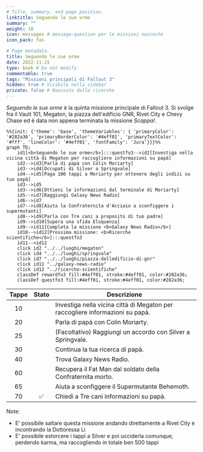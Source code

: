 ```yaml
---
# Title, summary, and page position.
linktitle: Seguendo le sue orme
summary: ""
weight: 10
icon: messages # message-question per le missioni nascoste
icon_pack: fas

# Page metadata.
title: Seguendo le sue orme
date: 2022-11-15
type: book # Do not modify.
commentable: true
tags: "Missioni principali di Fallout 3"
hidden: true # Visibile nella sidebar
private: false # Nascosto dalle ricerche
---
```


*Seguendo le sue orme* è la quinta missione principale di Fallout 3. Si svolge fra il Vault 101, Megaton, la piazza dell'edificio GNR, Rivet City e Chevy Chase ed è data non appena terminata la missione *Scappa!*.


```mermaid
%%{init: {'theme': 'base', 'themeVariables': { 'primaryColor': '#282a36', 'primaryBorderColor': '#4eff01', 'primaryTextColor': '#fff', 'lineColor': '#4eff01', 'fontFamily': 'Jura'}}}%%
graph TD;
    id1[<b>Seguendo le sue orme</b>]:::questfo3-->id2[Investiga nella vicina città di Megaton per raccogliere informazioni su papà]
    id2-->id3[Parla di papà con Colin Moriarty]
    id3-->id4[Occupati di Silver a Springvale]
    id4-->id5[Paga 100 tappi a Moriarty per ottenere degli indizi su tuo papà]
    id3-->id5
    id3-->id6[Ottieni le informazioni dal terminale di Moriarty]
    id5-->id7[Raggiungi Galaxy News Radio]
    id6-->id7
    id7-->id8[Aiuta la Confraternita d'Acciaio a sconfiggere i supermutanti]
    id8-->id9[Parla con Tre cani a proposito di tuo padre]
    id9-->id10[Supera una sfida Eloquenza]
    id9-->id11[Completa la missione <b>Galaxy News Radio</b>]
    id10-->id12[Prossima missione: <b>Ricerche scientifiche</b>]:::questfo3
    id11-->id12
    click id2 "../../luoghi/megaton"
    click id4 "../../luoghi/springvale"
    click id7 "../../luoghi/piazza-delledificio-di-gnr"
    click id11 "../galaxy-news-radio"
    click id12 "../ricerche-scientifiche"
    classDef rewardfo3 fill:#4eff01, stroke:#4eff01, color:#282a36;
    classDef questfo3 fill:#4eff01, stroke:#4eff01, color:#282a36;
```

| Tappe | Stato              | Descrizione                                                                   |
| :-----: | :------------------: | ----------------------------------------------------------------------------- |
| 10    |                    | Investiga nella vicina città di Megaton per raccogliere informazioni su papà. |
| 20    |                    | Parla di papà con Colin Moriarty.                                             |
| 25    |                    | (Facoltativo) Raggiungi un accordo con Silver a Springvale.                   |
| 30    |                    | Continua la tua ricerca di papà.                                              |
| 40    |                    | Trova Galaxy News Radio.                                                      |
| 60    |                    | Recupera il Fat Man dal soldato della Confraternita morto.                    |
| 65    |                    | Aiuta a sconfiggere il Supermutante Behemoth.                                 |
|  70     | :white_check_mark: | Chiedi a Tre cani informazioni su papà.                                       |


Note:
- E' possibile saltare questa missione andando direttamente a Rivet City e incontrando la Dottoressa Li
- E' possibile estorcere i tappi a Silver e poi ucciderla comunque, perdendo karma, ma raccogliendo in totale ben 500 tappi